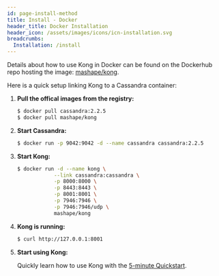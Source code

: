 ```yaml
---
id: page-install-method
title: Install - Docker
header_title: Docker Installation
header_icon: /assets/images/icons/icn-installation.svg
breadcrumbs:
  Installation: /install
---
```


Details about how to use Kong in Docker can be found on the Dockerhub repo hosting the image: [mashape/kong](https://hub.docker.com/r/mashape/kong/).

Here is a quick setup linking Kong to a Cassandra container:

1. **Pull the offical images from the registry:**

    ```bash
    $ docker pull cassandra:2.2.5
    $ docker pull mashape/kong
    ```

2. **Start Cassandra:**

    ```bash
    $ docker run -p 9042:9042 -d --name cassandra cassandra:2.2.5
    ```

3. **Start Kong:**

    ```bash
    $ docker run -d --name kong \
                --link cassandra:cassandra \
                -p 8000:8000 \
                -p 8443:8443 \
                -p 8001:8001 \
                -p 7946:7946 \
                -p 7946:7946/udp \
                mashape/kong
    ```

4. **Kong is running:**

    ```bash
    $ curl http://127.0.0.1:8001
    ```

6. **Start using Kong:**

    Quickly learn how to use Kong with the [5-minute Quickstart](/docs/latest/getting-started/quickstart).
